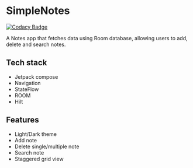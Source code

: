 # SimpleNotes

[![Codacy Badge](https://api.codacy.com/project/badge/Grade/28cfb811d66a4cd99084ea9bc30dbfb9)](https://app.codacy.com/gh/K-Terelak/SimpleNotesCompose?utm_source=github.com&utm_medium=referral&utm_content=K-Terelak/SimpleNotesCompose&utm_campaign=Badge_Grade_Settings)

A Notes app that fetches data using Room database, allowing users to add, delete and search notes.

## Tech stack
* Jetpack compose
* Navigation
* StateFlow
* ROOM
* Hilt

## Features
* Light/Dark theme
* Add note
* Delete single/multiple note
* Search note
* Staggered grid view
